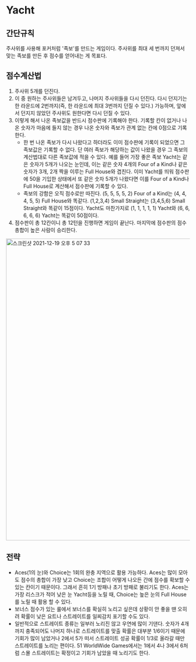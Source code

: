 # Yacht
## 간단규칙
주사위를 사용해 포커처럼 '족보'를 만드는 게임이다. 주사위를 최대 세 번까지 던져서 맞는 족보를 만든 후 점수를 얻어내는 게 목표다.

## 점수계산법
1. 주사위 5개를 던진다.
2. 이 중 원하는 주사위들은 남겨두고, 나머지 주사위들을 다시 던진다. 다시 던지기는 한 라운드에 2번까지(즉, 한 라운드에 최대 3번까지 던질 수 있다.) 가능하며, 앞에서 던지지 않았던 주사위도 원한다면 다시 던질 수 있다.
3. 이렇게 해서 나온 족보값을 반드시 점수판에 기록해야 한다. 기록할 칸이 없거나 나온 숫자가 마음에 들지 않는 경우 나온 숫자와 족보가 관계 없는 칸에 0점으로 기록한다.
    - 한 번 나온 족보가 다시 나왔다고 하더라도 이미 점수판에 기록이 되었으면 그 족보값은 기록할 수 없다. 단 여러 족보가 해당하는 값이 나왔을 경우 그 족보의 계산법대로 다른 족보값에 적을 수 있다. 예를 들어 가장 좋은 족보 Yacht는 같은 숫자가 5개가 나오는 눈인데, 이는 같은 숫자 4개의 Four of a Kind나 같은 숫자가 3개, 2개 짝을 이루는 Full House와 겹친다. 이미 Yacht를 띄워 점수판에 50을 기입한 상태에서 또 같은 숫자 5개가 나왔다면 이를 Four of a Kind나 Full House로 계산해서 점수판에 기록할 수 있다.
    - 족보의 강함은 오직 점수로만 따진다. (5, 5, 5, 5, 2) Four of a Kind는 (4, 4, 4, 5, 5) Full House와 똑같다. (1,2,3,4) Small Straight는 (3,4,5,6) Small Straight와 똑같이 15점이다. Yacht도 마찬가지로 (1, 1, 1, 1, 1) Yacht와 (6, 6, 6, 6, 6) Yacht는 똑같이 50점이다.
4. 점수판이 총 12칸이니 총 12턴을 진행하면 게임이 끝난다. 마지막에 점수판의 점수 총합이 높은 사람이 승리한다.

<img width="826" alt="스크린샷 2021-12-19 오후 5 07 33" src="https://user-images.githubusercontent.com/53301783/146668092-724ce52d-b6c7-4e5a-884c-6b689e8b2898.png">

## 전략
- Aces(1의 눈)와 Choice는 1회의 완충 지역으로 활용 가능하다. Aces는 많이 모아도 점수의 총합이 가장 낮고 Choice는 조합이 어떻게 나오든 간에 점수를 확보할 수 있는 칸이기 때문이다. 그래서 흔히 1기 방패나 초기 방패로 불리기도 한다. Aces는 가장 리스크가 적어 낮은 눈 Yacht등을 노릴 때, Choice는 높은 눈의 Full House를 노릴 때 활용 할 수 있다.
- 보너스 점수가 있는 룰에서 보너스를 확실히 노리고 싶은데 상황이 안 좋을 땐 오히려 확률이 낮은 요트나 스트레이트를 일찌감치 포기할 수도 있다.
- 일반적으로 스트레이트 종류는 일부러 노리진 않고 우연에 많이 기댄다. 숫자가 4개까지 충족되어도 나머지 하나로 스트레이트를 맞출 확률은 대부분 1/6이기 때문에 기회가 많이 남았거나 2에서 5가 떠서 스트레이트 성공 확률이 1/3로 올라갈 때만 스트레이트를 노리는 편이다. 51 WorldWide Games에서는 1에서 4나 3에서 6처럼 스몰 스트레이트는 확정이고 기회가 남았을 때 노리기도 한다.

